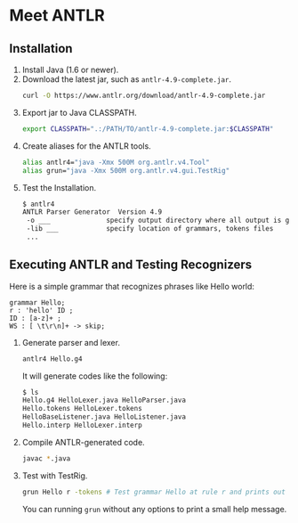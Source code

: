 # Meet ANTLR

## Installation

1. Install Java (1.6 or newer).
2. Download the latest jar, such as `antlr-4.9-complete.jar`.
   ```bash
   curl -O https://www.antlr.org/download/antlr-4.9-complete.jar
   ```
3. Export jar to Java CLASSPATH.
   ```bash
   export CLASSPATH=".:/PATH/TO/antlr-4.9-complete.jar:$CLASSPATH"
   ```
4. Create aliases for the ANTLR tools.
   ```bash
   alias antlr4="java -Xmx 500M org.antlr.v4.Tool"
   alias grun="java -Xmx 500M org.antlr.v4.gui.TestRig"
   ```
5. Test the Installation.
   ```bash
   $ antlr4
   ANTLR Parser Generator  Version 4.9
    -o ___              specify output directory where all output is generated
    -lib ___            specify location of grammars, tokens files
    ...
   ```

## Executing ANTLR and Testing Recognizers

Here is a simple grammar that recognizes phrases like Hello world:
```
grammar Hello;
r : 'hello' ID ;
ID : [a-z]+ ;
WS : [ \t\r\n]+ -> skip;
```

1. Generate parser and lexer.
   ```bash
   antlr4 Hello.g4
   ```
   It will generate codes like the following:
   ```bash
   $ ls
   Hello.g4 HelloLexer.java HelloParser.java
   Hello.tokens HelloLexer.tokens
   HelloBaseListener.java HelloListener.java
   Hello.interp HelloLexer.interp
   ```
2. Compile ANTLR-generated code.
   ```bash
   javac *.java
   ```
3. Test with TestRig.
   ```bash
   grun Hello r -tokens # Test grammar Hello at rule r and prints out the token stream.
   ```
   You can running `grun` without any options to print a small help message.
